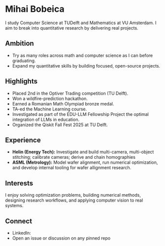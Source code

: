 # Mihai Bobeica

I study Computer Science at TUDelft and Mathematics at VU Amsterdam. I aim to break into quantitative research by delivering real projects.

## Ambition
- Try as many roles across math and computer science as I can before graduating.
- Expand my quantitative skills by building focused, open-source projects.

## Highlights
- Placed 2nd in the Optiver Trading competition (TU Delft).
- Won a wildfire-prediction hackathon.
- Earned a Romanian Math Olympiad bronze medal.
- TA-ed the Machine Learning course.
- Investigated as part of the EDU-LLM Fellowship Project the optimal integration of LLMs in education.
- Organized the Qiskit Fall Fest 2025 at TU Delft.

## Experience
- **Helin (Energy Tech):** Investigate and build multi-camera, multi-object stitching; calibrate cameras; derive and chain homographies
- **ASML (Metrology):** Model wafer alignment, run numerical optimization, and develop internal tooling for wafer allignment research.

## Interests
I enjoy solving optimization problems, building numerical methods, designing research workflows, and applying computer vision to real systems.

## Connect
- LinkedIn: <your link>
- Open an issue or discussion on any pinned repo
